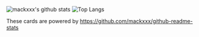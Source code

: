 ![mackxxx's github stats](https://github-readme-stats.vercel.app/api?username=mackxxx&count_private=true&show_icons=true&theme=flag-india)
![Top Langs](https://github-readme-stats.vercel.app/api/top-langs/?username=mackxxx&theme=flag-india&layout=compact)

These cards are powered by https://github.com/mackxxx/github-readme-stats
